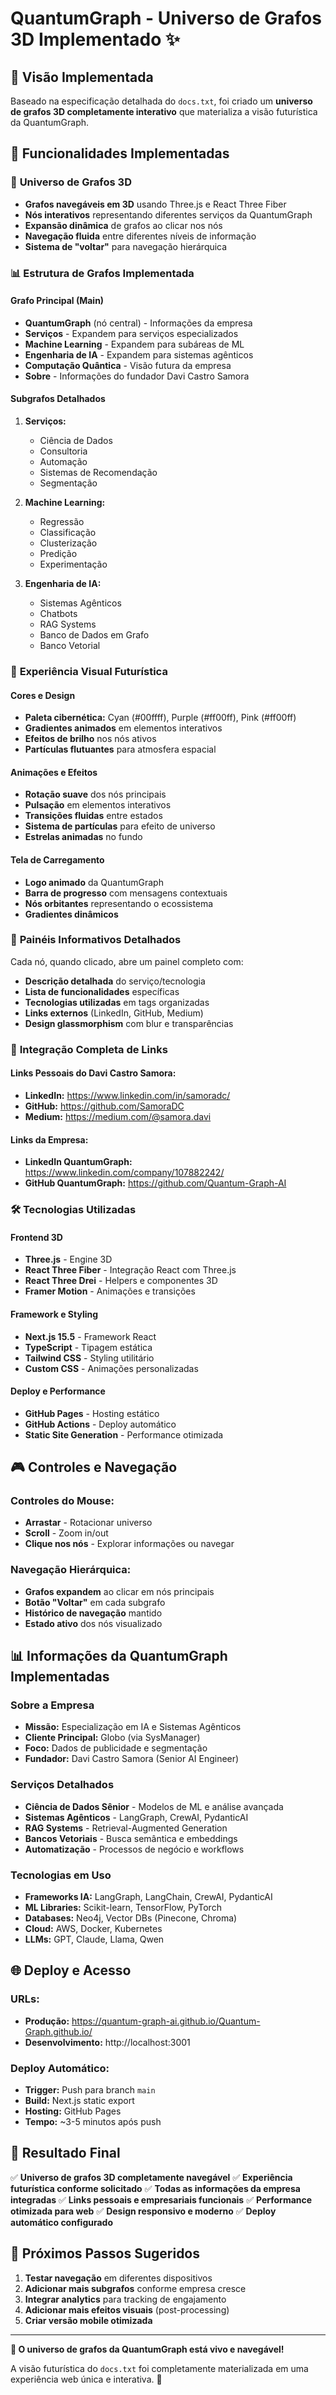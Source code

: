 # QuantumGraph - Universo de Grafos 3D Implementado ✨

## 🚀 Visão Implementada

Baseado na especificação detalhada do `docs.txt`, foi criado um **universo de grafos 3D completamente interativo** que materializa a visão futurística da QuantumGraph.

## 🌌 Funcionalidades Implementadas

### 🎯 **Universo de Grafos 3D**
- **Grafos navegáveis em 3D** usando Three.js e React Three Fiber
- **Nós interativos** representando diferentes serviços da QuantumGraph
- **Expansão dinâmica** de grafos ao clicar nos nós
- **Navegação fluida** entre diferentes níveis de informação
- **Sistema de "voltar"** para navegação hierárquica

### 📊 **Estrutura de Grafos Implementada**

#### **Grafo Principal (Main)**
- **QuantumGraph** (nó central) - Informações da empresa
- **Serviços** - Expandem para serviços especializados
- **Machine Learning** - Expandem para subáreas de ML
- **Engenharia de IA** - Expandem para sistemas agênticos
- **Computação Quântica** - Visão futura da empresa
- **Sobre** - Informações do fundador Davi Castro Samora

#### **Subgrafos Detalhados**
1. **Serviços:**
   - Ciência de Dados
   - Consultoria
   - Automação
   - Sistemas de Recomendação
   - Segmentação

2. **Machine Learning:**
   - Regressão
   - Classificação
   - Clusterização
   - Predição
   - Experimentação

3. **Engenharia de IA:**
   - Sistemas Agênticos
   - Chatbots
   - RAG Systems
   - Banco de Dados em Grafo
   - Banco Vetorial

### 🎨 **Experiência Visual Futurística**

#### **Cores e Design**
- **Paleta cibernética:** Cyan (#00ffff), Purple (#ff00ff), Pink (#ff00ff)
- **Gradientes animados** em elementos interativos
- **Efeitos de brilho** nos nós ativos
- **Partículas flutuantes** para atmosfera espacial

#### **Animações e Efeitos**
- **Rotação suave** dos nós principais
- **Pulsação** em elementos interativos
- **Transições fluidas** entre estados
- **Sistema de partículas** para efeito de universo
- **Estrelas animadas** no fundo

#### **Tela de Carregamento**
- **Logo animado** da QuantumGraph
- **Barra de progresso** com mensagens contextuais
- **Nós orbitantes** representando o ecossistema
- **Gradientes dinâmicos** 

### 📱 **Painéis Informativos Detalhados**

Cada nó, quando clicado, abre um painel completo com:
- **Descrição detalhada** do serviço/tecnologia
- **Lista de funcionalidades** específicas
- **Tecnologias utilizadas** em tags organizadas
- **Links externos** (LinkedIn, GitHub, Medium)
- **Design glassmorphism** com blur e transparências

### 🔗 **Integração Completa de Links**

#### **Links Pessoais do Davi Castro Samora:**
- **LinkedIn:** https://www.linkedin.com/in/samoradc/
- **GitHub:** https://github.com/SamoraDC  
- **Medium:** https://medium.com/@samora.davi

#### **Links da Empresa:**
- **LinkedIn QuantumGraph:** https://www.linkedin.com/company/107882242/
- **GitHub QuantumGraph:** https://github.com/Quantum-Graph-AI

### 🛠️ **Tecnologias Utilizadas**

#### **Frontend 3D**
- **Three.js** - Engine 3D
- **React Three Fiber** - Integração React com Three.js
- **React Three Drei** - Helpers e componentes 3D
- **Framer Motion** - Animações e transições

#### **Framework e Styling**
- **Next.js 15.5** - Framework React
- **TypeScript** - Tipagem estática
- **Tailwind CSS** - Styling utilitário
- **Custom CSS** - Animações personalizadas

#### **Deploy e Performance**
- **GitHub Pages** - Hosting estático
- **GitHub Actions** - Deploy automático
- **Static Site Generation** - Performance otimizada

## 🎮 **Controles e Navegação**

### **Controles do Mouse:**
- **Arrastar** - Rotacionar universo
- **Scroll** - Zoom in/out
- **Clique nos nós** - Explorar informações ou navegar

### **Navegação Hierárquica:**
- **Grafos expandem** ao clicar em nós principais
- **Botão "Voltar"** em cada subgrafo
- **Histórico de navegação** mantido
- **Estado ativo** dos nós visualizado

## 📊 **Informações da QuantumGraph Implementadas**

### **Sobre a Empresa**
- **Missão:** Especialização em IA e Sistemas Agênticos
- **Cliente Principal:** Globo (via SysManager)
- **Foco:** Dados de publicidade e segmentação
- **Fundador:** Davi Castro Samora (Senior AI Engineer)

### **Serviços Detalhados**
- **Ciência de Dados Sênior** - Modelos de ML e análise avançada
- **Sistemas Agênticos** - LangGraph, CrewAI, PydanticAI
- **RAG Systems** - Retrieval-Augmented Generation
- **Bancos Vetoriais** - Busca semântica e embeddings
- **Automatização** - Processos de negócio e workflows

### **Tecnologias em Uso**
- **Frameworks IA:** LangGraph, LangChain, CrewAI, PydanticAI
- **ML Libraries:** Scikit-learn, TensorFlow, PyTorch
- **Databases:** Neo4j, Vector DBs (Pinecone, Chroma)
- **Cloud:** AWS, Docker, Kubernetes
- **LLMs:** GPT, Claude, Llama, Qwen

## 🌐 **Deploy e Acesso**

### **URLs:**
- **Produção:** https://quantum-graph-ai.github.io/Quantum-Graph.github.io/
- **Desenvolvimento:** http://localhost:3001

### **Deploy Automático:**
- **Trigger:** Push para branch `main`
- **Build:** Next.js static export
- **Hosting:** GitHub Pages
- **Tempo:** ~3-5 minutos após push

## 🎯 **Resultado Final**

✅ **Universo de grafos 3D completamente navegável**
✅ **Experiência futurística conforme solicitado**
✅ **Todas as informações da empresa integradas**
✅ **Links pessoais e empresariais funcionais**
✅ **Performance otimizada para web**
✅ **Design responsivo e moderno**
✅ **Deploy automático configurado**

## 🚀 **Próximos Passos Sugeridos**

1. **Testar navegação** em diferentes dispositivos
2. **Adicionar mais subgrafos** conforme empresa cresce
3. **Integrar analytics** para tracking de engajamento
4. **Adicionar mais efeitos visuais** (post-processing)
5. **Criar versão mobile otimizada**

---

**🌟 O universo de grafos da QuantumGraph está vivo e navegável!** 

A visão futurística do `docs.txt` foi completamente materializada em uma experiência web única e interativa. 🚀
